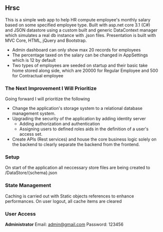 ## Hrsc
This is a simple web app to help HR compute employee's monthly salary based on some specified employee type. Built with asp.net core 3.1 (C#) and JSON datastore using a custom built and generic DataContext manager which simulates a real db instance with .json files.
Presentation is built with MVC Core, HTML, jQuery and Bootstrap.

- Admin dashboard can only show max 20 records for employees
- The percentage taxed on the salary can be changed in AppSettings which is 12 by default 
- Two types of employees are seeded on startup and their basic take home stored along side, which are 20000 for Regular Employee and 500 for Contractual employee

### The Next Improvement I Will Prioritize
Going forward I will prioritize the following

- Change the application's storage system to a relational database management system.
- Upgrading the security of the application by adding identity server
    - Adding authorization and authentication
	- Assigning users to defined roles aids in the definition of a user's access set. 
- Create APIs (Rest services) and house the core business logic solely on the backend to clearly separate the backend from the frontend.

### Setup
On start of the application all neccessary store files are being created to /DataStore/{schema}.json

### State Management
Caching is carried out with Static objects references to enhance performances. On user logout, all cache items are cleared

### User Access
**Administrator**
Email: admin@gmail.com
Password: 123456
